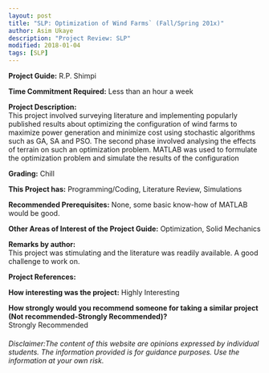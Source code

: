 ```yaml
---
layout: post
title: "SLP: Optimization of Wind Farms` (Fall/Spring 201x)"
author: Asim Ukaye
description: "Project Review: SLP"
modified: 2018-01-04
tags: [SLP]
---
```


**Project Guide:** R.P. Shimpi

**Time Commitment Required:** Less than an hour a week

**Project Description:**  
This project involved surveying literature and implementing popularly published results about optimizing the configuration of wind farms to maximize power generation and minimize cost using stochastic algorithms such as GA, SA and PSO. The second phase involved analysing the effects of terrain on such an optimization problem. MATLAB was used to formulate the optimization problem and simulate the results of the configuration

**Grading:** Chill

**This Project has:** Programming/Coding, Literature Review, Simulations

**Recommended Prerequisites:** None, some basic know-how of MATLAB would be good.

**Other Areas of Interest of the Project Guide:** Optimization, Solid Mechanics 

**Remarks by author:**  
This project was stimulating and the literature was readily available. A good challenge to work on.

**Project References:**  


**How interesting was the project:** Highly Interesting

**How strongly would you recommend someone for taking a similar project (Not recommended-Strongly Recommended)?**  
Strongly Recommended

###### Disclaimer:The content of this website are opinions expressed by individual students. The information provided is for guidance purposes. Use the information at your own risk. 